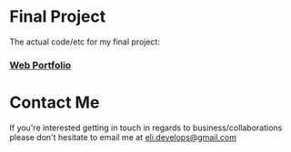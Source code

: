# Final Project
The actual code/etc for my final project:

### [Web Portfolio](http://github.com/emonzon42/WebPortfolio "FinalProject!")

# Contact Me
If you're interested getting in touch in regards to business/collaborations 
please don't hesitate to email me at eli.develops@gmail.com